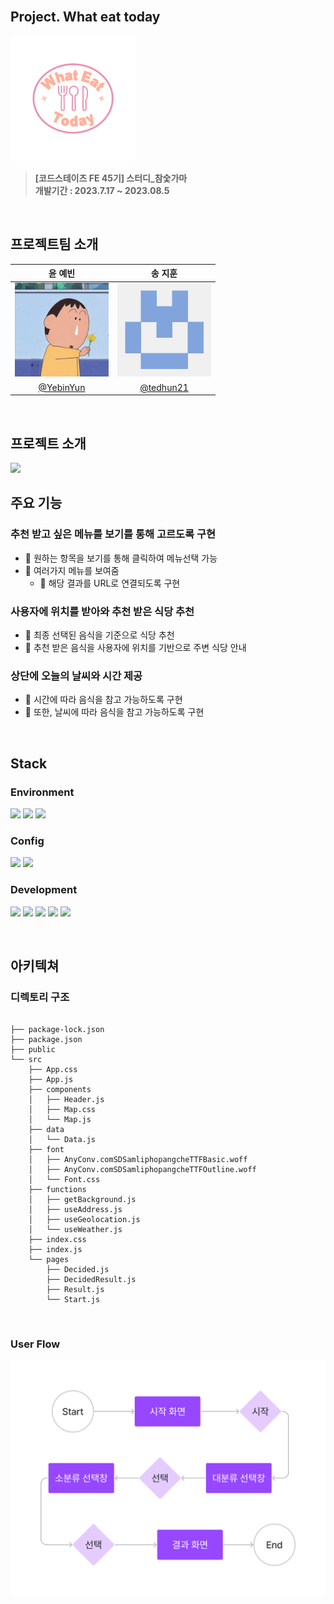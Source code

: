 <br>

## **Project. What eat today**
<img width="200px" src= "public/images/WhatEatToday.png" />

>**[코드스테이츠 FE 45기] 스터디_참숯가마** <br>
>**개발기간 : 2023.7.17 ~ 2023.08.5**

<br>

## 프로젝트팀 소개
|<center>윤 예빈</center>|<center>송 지훈</center>|
|---|---|
|<img width="150px" height="150px" src = "public/images/Yebin.jpg">|<img width="150px" height="150px" src = "public/images/Jihun.png">|
|<center>[@YebinYun](https://github.com/YebinYun)</center>|<center>[@tedhun21](https://github.com/tedhun21)</center>|
<br>

## 프로젝트 소개
<img width="750px" src="public/images/WhatEatToday-Movie.gif" />

## 주요 기능
### 추천 받고 싶은 메뉴를 보기를 통해 고르도록 구현
- 🍚 원하는 항목을 보기를 통해 클릭하여 메뉴선택 가능
- 🍚 여러가지 메뉴를 보여줌
  - 🍙 해당 결과를 URL로 연결되도록 구현

### 사용자에 위치를 받아와 추천 받은 식당 추천
- 🍚 최종 선택된 음식을 기준으로 식당 추천
- 🍚 추천 받은 음식을 사용자에 위치를 기반으로 주변 식당 안내

### 상단에 오늘의 날씨와 시간 제공
- 🍚 시간에 따라 음식을 참고 가능하도록 구현
- 🍚 또한, 날씨에 따라 음식을 참고 가능하도록 구현

<br>

## **Stack**
### **Environment**
<img src="https://img.shields.io/badge/visual studio code-007ACC?style=flat&logo=visualstudiocode&logoColor=white"/> <img src="https://img.shields.io/badge/git-F05032?style=flat&logo=git&logoColor=white"/> <img src="https://img.shields.io/badge/git hub-181717?style=flat&logo=github&logoColor=white"/>

### **Config**
<img src="https://img.shields.io/badge/npm-CB3837?style=flat&logo=npm&logoColor=white"/> <img src="https://img.shields.io/badge/kakaomap-FFCD00?style=flat&logo=kakao&logoColor=white"/>

### **Development**
<img src="https://img.shields.io/badge/JavaScript-F7DF1E?style=flat&logo=JavaScript&logoColor=white"/> <img src="https://img.shields.io/badge/react-61DAFB?style=flat&logo=react&logoColor=white"/> <img src="https://img.shields.io/badge/react router-CA4245?style=flat&logo=reactrouter&logoColor=white"/> <img src="https://img.shields.io/badge/bootstrap-7952B3?style=flat&logo=bootstrap&logoColor=white"/> <img src="https://img.shields.io/badge/axios-5A29E4?style=flat&logo=axios&logoColor=white"/> 

<br>

## 아키텍쳐
### 디렉토리 구조

```

├── package-lock.json
├── package.json
├── public
└── src
    ├── App.css
    ├── App.js
    ├── components
    │   ├── Header.js
    │   ├── Map.css
    │   └── Map.js
    ├── data
    │   └── Data.js
    ├── font
    │   ├── AnyConv.comSDSamliphopangcheTTFBasic.woff
    │   ├── AnyConv.comSDSamliphopangcheTTFOutline.woff
    │   └── Font.css
    ├── functions
    │   ├── getBackground.js
    │   ├── useAddress.js
    │   ├── useGeolocation.js
    │   └── useWeather.js
    ├── index.css
    ├── index.js
    └── pages
        ├── Decided.js
        ├── DecidedResult.js
        ├── Result.js
        └── Start.js

```      

<br>

### User Flow
<img width="750px" src="public/images/User Flow.png"/>